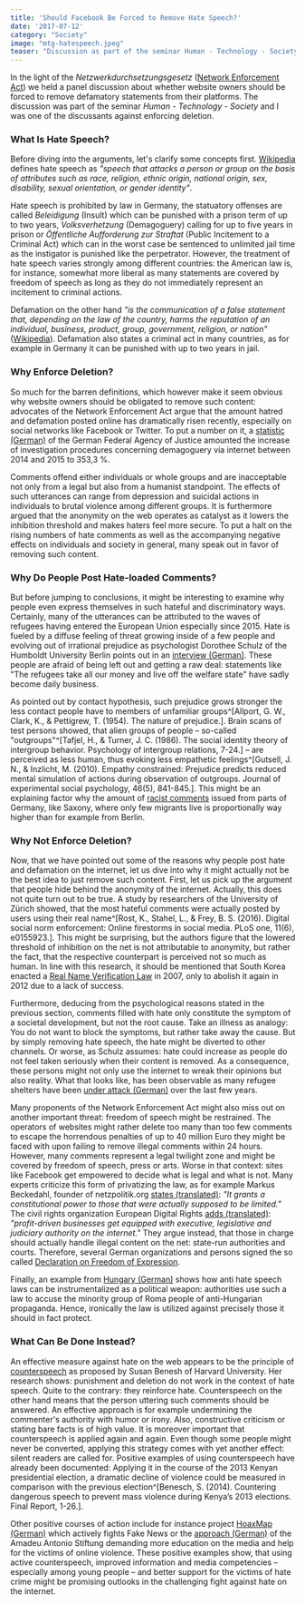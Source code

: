 ```yaml
---
title: 'Should Facebook Be Forced to Remove Hate Speech?'
date: '2017-07-12'
category: "Society"
image: "mtg-hatespeech.jpeg"
teaser: "Discussion as part of the seminar Human - Technology - Society where I was one of the discussants against enforcing deletion."
---
```


In the light of the *Netzwerkdurchsetzungsgesetz* ([Network Enforcement Act](https://en.wikipedia.org/wiki/Netzwerkdurchsetzungsgesetz))
we held a panel discussion about whether website owners should be forced to remove defamatory statements from their platforms. 
The discussion was part of the seminar *Human - Technology - Society* and I was one of the discussants against enforcing deletion.

### What Is Hate Speech?

Before diving into the arguments, let's clarify some concepts first. [Wikipedia](https://en.wikipedia.org/wiki/Hate_speech) 
defines hate speech as *"speech that attacks a person or group on the basis of attributes such as race, religion, ethnic 
origin, national origin, sex, disability, sexual orientation, or gender identity"*.

Hate speech is prohibited by law in Germany, the statuatory offenses are called *Beleidigung* (Insult) which can be 
punished with a prison term of up to two years, *Volksverhetzung* (Demagoguery) calling for up to five years in prison 
or *Öffentliche Aufforderung zur Straftat* (Public Incitement to a Criminal Act) which can in the worst case be sentenced 
to unlimited jail time as the instigator is punished like the perpetrator. However, the treatment of hate speech varies 
strongly among different countries: the American law is, for instance, somewhat more liberal as many statements are covered 
by freedom of speech as long as they do not immediately represent an incitement to criminal actions.

Defamation on the other hand *"is the communication of a false statement that, depending on the law of the country, 
harms the reputation of an individual, business, product, group, government, religion, or nation"* ([Wikipedia](https://en.wikipedia.org/wiki/Defamation)). 
Defamation also states a criminal act in many countries, as for example in Germany it can be punished with up to two years in jail.

### Why Enforce Deletion?

So much for the barren definitions, which however make it seem obvious why website owners should be obligated to remove 
such content: advocates of the Network Enforcement Act argue that the amount hatred and defamation posted online has 
dramatically risen recently, especially on social networks like Facebook or Twitter. To put a number on it, a [statistic (German)](https://www.sueddeutsche.de/politik/bundesamt-fuer-justiz-auslaenderfeindliche-hetze-im-internet-nimmt-dramatisch-zu-1.3268733) 
of the German Federal Agency of Justice amounted the increase of investigation procedures concerning demagoguery via 
internet between 2014 and 2015 to 353,3 %.

Comments offend either individuals or whole groups and are inacceptable not only from a legal but also from a humanist 
standpoint. The effects of such utterances can range from depression and suicidal actions in individuals to brutal violence 
among different groups. It is furthermore argued that the anonymity on the web operates as catalyst as it lowers the 
inhibition threshold and makes haters feel more secure. To put a halt on the rising numbers of hate comments as well 
as the accompanying negative effects on individuals and society in general, many speak out in favor of removing such content.

### Why Do People Post Hate-loaded Comments?

But before jumping to conclusions, it might be interesting to examine why people even express themselves in such hateful 
and discriminatory ways. Certainly, many of the utterances can be attributed to the waves of refugees having entered the 
European Union especially since 2015. Hate is fueled by a diffuse feeling of threat growing inside of a few people and 
evolving out of irrational prejudice as psychologist Dorothee Schulz of the Humboldt University Berlin points out in an 
[interview (German)](https://www.deutschlandfunk.de/psychologie-hinter-hasskommentaren-ignorieren-hilft-nicht.1148.de.html?dram:article_id=389897). 
These people are afraid of being left out and getting a raw deal: statements like "The refugees take all our money and 
live off the welfare state" have sadly become daily business.

As pointed out by contact hypothesis, such prejudice grows stronger the less contact people have to members of unfamiliar 
groups^[Allport, G. W., Clark, K., & Pettigrew, T. (1954). The nature of prejudice.]. Brain scans of test persons showed, 
that alien groups of people – so-called "outgroups"^[Tafjel, H., & Turner, J. C. (1986). The social identity theory of intergroup behavior. Psychology of intergroup relations, 7-24.] 
– are perceived as less human, thus evoking less empathetic feelings^[Gutsell, J. N., & Inzlicht, M. (2010). Empathy constrained: Prejudice predicts reduced mental simulation of actions during observation of outgroups. Journal of experimental social psychology, 46(5), 841-845.]. 
This might be an explaining factor why the amount of [racist comments](https://www.dw.com/en/opinion-to-understand-saxony-look-at-its-history/a-45312184) 
issued from parts of Germany, like Saxony, where only few migrants live is proportionally way higher than for example from Berlin.

### Why Not Enforce Deletion?

Now, that we have pointed out some of the reasons why people post hate and defamation on the internet, let us dive 
into why it might actually not be the best idea to just remove such content. First, let us pick up the argument that 
people hide behind the anonymity of the internet. Actually, this does not quite turn out to be true. A study by researchers 
of the University of Zürich showed, that the most hateful comments were actually posted by users using their real 
name^[Rost, K., Stahel, L., & Frey, B. S. (2016). Digital social norm enforcement: Online firestorms in social media. PLoS one, 11(6), e0155923.]. 
This might be surprising, but the authors figure that the lowered threshold of inhibition on the net is not attributable 
to anonymity, but rather the fact, that the respective counterpart is perceived not so much as human. In line with this 
research, it should be mentioned that South Korea enacted a [Real Name Verification Law](https://www.nytimes.com/2012/08/24/world/asia/south-korean-court-overturns-online-name-verification-law.html) 
in 2007, only to abolish it again in 2012 due to a lack of success.

Furthermore, deducing from the psychological reasons stated in the previous section, comments filled with hate only 
constitute the symptom of a societal development, but not the root cause. Take an illness as analogy: You do not want 
to block the symptoms, but rather take away the cause. But by simply removing hate speech, the hate might be diverted to 
other channels. Or worse, as Schulz assumes: hate could increase as people do not feel taken seriously when their content 
is removed. As a consequence, these persons might not only use the internet to wreak their opinions but also reality. 
What that looks like, has been observable as many refugee shelters have been [under attack (German)](https://de.wikipedia.org/wiki/Flüchtlingsfeindliche_Angriffe_in_der_Bundesrepublik_Deutschland) 
over the last few years.

Many proponents of the Network Enforcement Act might also miss out on another important threat: freedom of speech might 
be restrained. The operators of websites might rather delete too many than too few comments to escape the horrendous 
penalties of up to 40 million Euro they might be faced with upon failing to remove illegal comments within 24 hours. 
However, many comments represent a legal twilight zone and might be covered by freedom of speech, press or arts. Worse 
in that context: sites like Facebook get empowered to decide what is legal and what is not. Many experts criticize this 
form of privatizing the law, as for example Markus Beckedahl, founder of netzpolitik.org [states (translated)](https://netzpolitik.org/2017/netzdg-fake-law-gegen-hate-speech/): 
*"It grants a constitutional power to those that were actually supposed to be limited."* The civil rights organization European Digital Rights 
[adds (translated)](https://www.zeit.de/digital/internet/2017-06/hasskommentare-netzdg-bundestag-gesetz-verabschiedet): 
*"profit-driven businesses get equipped with executive, legislative and judiciary authority on the internet."* 
They argue instead, that those in charge should actually handle illegal content on the net: state-run authorities and courts. 
Therefore, several German organizations and persons signed the so called [Declaration on Freedom of Expression](https://deklaration-fuer-meinungsfreiheit.de/en/).

Finally, an example from [Hungary (German)](https://www.wired.de/collection/life/hatespeech-hassrede-counterspeech-gegenrede-susan-benesch-hass-social-media-facebook) 
shows how anti hate speech laws can be instrumentalized as a political weapon: authorities use such a law to accuse 
the minority group of Roma people of anti-Hungarian propaganda. Hence, ironically the law is utilized against precisely 
those it should in fact protect.

### What Can Be Done Instead?

An effective measure against hate on the web appears to be the principle of [counterspeech](https://dangerousspeech.org/counterspeech/) 
as proposed by Susan Benesh of Harvard University. Her research shows: punishment and deletion do not work in the context of hate speech. 
Quite to the contrary: they reinforce hate. Counterspeech on the other hand means that the person uttering such comments should be answered. 
An effective approach is for example undermining the commenter's authority with humor or irony. Also, constructive criticism or 
stating bare facts is of high value. It is moreover important that counterspeech is applied again and again. Even 
though some people might never be converted, applying this strategy comes with yet another effect: silent readers are called for. 
Positive examples of using counterspeech have already been documented: Applying it in the course of the 2013 Kenyan 
presidential election, a dramatic decline of violence could be measured in comparison with the previous election^[Benesch, S. (2014). Countering dangerous speech to prevent mass violence during Kenya’s 2013 elections. Final Report, 1-26.].

Other positive courses of action include for instance project [HoaxMap (German)](https://hoaxmap.org) which actively fights 
Fake News or the [approach (German)](https://www.amadeu-antonio-stiftung.de/stellungnahme_netzdg) of the Amadeu Antonio 
Stiftung demanding more education on the media and help for the victims of online violence. These positive examples show, 
that using active counterspeech, improved information and media competencies – especially among young people – and 
better support for the victims of hate crime might be promising outlooks in the challenging fight against hate on the internet.
